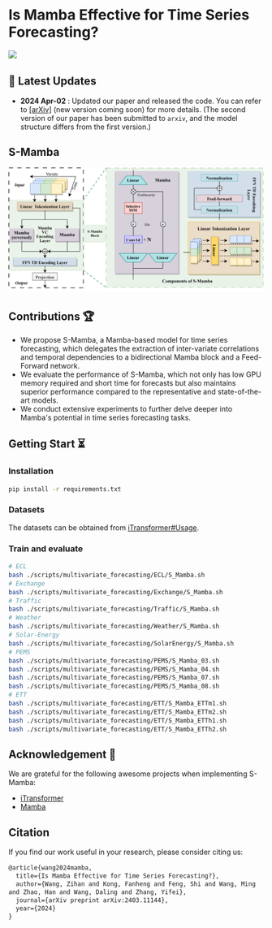 # Is Mamba Effective for Time Series Forecasting?

<a href='https://arxiv.org/abs/2403.11144'><img src='https://img.shields.io/badge/Paper-Arxiv-red'></a>

## :loudspeaker: Latest Updates

- **2024 Apr-02** : Updated our paper and released the code. You can refer to [[arXiv]](https://arxiv.org/abs/2403.11144) (new version coming soon) for more details. (The second version of our paper has been submitted to `arxiv`, and the model structure differs from the first version.)

## S-Mamba

![model](assets/S-Mamba.png)

## Contributions :trophy:

- We propose S-Mamba, a Mamba-based model for time series forecasting, which delegates the extraction of inter-variate correlations and temporal dependencies to a bidirectional Mamba block and a Feed-Forward network. 
- We evaluate the performance of S-Mamba, which not only has low GPU memory required and short time for forecasts but also maintains superior performance compared to the representative and state-of-the-art models. 
- We conduct extensive experiments to further delve deeper into Mamba's potential in time series forecasting tasks.

## Getting Start :hourglass_flowing_sand:

### Installation

```bash
pip install -r requirements.txt
```

### Datasets

The datasets can be obtained from [iTransformer#Usage](https://github.com/thuml/iTransformer?tab=readme-ov-file#usage).

### Train and evaluate

```bash
# ECL
bash ./scripts/multivariate_forecasting/ECL/S_Mamba.sh
# Exchange
bash ./scripts/multivariate_forecasting/Exchange/S_Mamba.sh
# Traffic
bash ./scripts/multivariate_forecasting/Traffic/S_Mamba.sh
# Weather
bash ./scripts/multivariate_forecasting/Weather/S_Mamba.sh
# Solar-Energy
bash ./scripts/multivariate_forecasting/SolarEnergy/S_Mamba.sh
# PEMS
bash ./scripts/multivariate_forecasting/PEMS/S_Mamba_03.sh
bash ./scripts/multivariate_forecasting/PEMS/S_Mamba_04.sh
bash ./scripts/multivariate_forecasting/PEMS/S_Mamba_07.sh
bash ./scripts/multivariate_forecasting/PEMS/S_Mamba_08.sh
# ETT
bash ./scripts/multivariate_forecasting/ETT/S_Mamba_ETTm1.sh
bash ./scripts/multivariate_forecasting/ETT/S_Mamba_ETTm2.sh
bash ./scripts/multivariate_forecasting/ETT/S_Mamba_ETTh1.sh
bash ./scripts/multivariate_forecasting/ETT/S_Mamba_ETTh2.sh
```


## Acknowledgement :pray:

We are grateful for the following awesome projects when implementing S-Mamba:

- [iTransformer](https://github.com/thuml/iTransformer)
- [Mamba](https://github.com/state-spaces/mamba)

## Citation  
If you find our work  useful in your research, please consider citing us:
```
@article{wang2024mamba,
  title={Is Mamba Effective for Time Series Forecasting?},
  author={Wang, Zihan and Kong, Fanheng and Feng, Shi and Wang, Ming and Zhao, Han and Wang, Daling and Zhang, Yifei},
  journal={arXiv preprint arXiv:2403.11144},
  year={2024}
}
```
